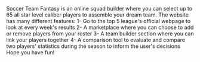 Soccer Team Fantasy is an online squad builder where you can select up to 65 all star level caliber players to assemble your dream team.
The website has many different features:
1- Go to the top 5 league's official webpage to look at every week's results
2- A marketplace where you can choose to add or remove players from your roster
3- A team builder section where you can link your players together
4- A comparison tool to evaluate and compare two players' statistics during the season to inform the user's decisions
Hope you have fun!
